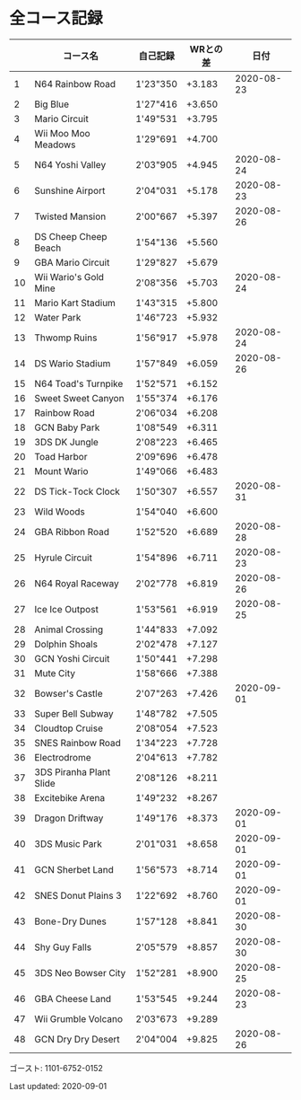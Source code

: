 # 全コース記録

||コース名|自己記録|WRとの差|日付
|--|--|--|--|--|
|1|N64 Rainbow Road|1'23"350|+3.183|2020-08-23|
|2|Big Blue|1'27"416|+3.650||
|3|Mario Circuit|1'49"531|+3.795||
|4|Wii Moo Moo Meadows|1'29"691|+4.700||
|5|N64 Yoshi Valley|2'03"905|+4.945|2020-08-24|
|6|Sunshine Airport|2'04"031|+5.178|2020-08-23|
|7|Twisted Mansion|2'00"667|+5.397|2020-08-26|
|8|DS Cheep Cheep Beach|1'54"136|+5.560||
|9|GBA Mario Circuit|1'29"827|+5.679||
|10|Wii Wario's Gold Mine|2'08"356|+5.703|2020-08-24|
|11|Mario Kart Stadium|1'43"315|+5.800||
|12|Water Park|1'46"723|+5.932||
|13|Thwomp Ruins|1'56"917|+5.978|2020-08-24|
|14|DS Wario Stadium|1'57"849|+6.059|2020-08-26|
|15|N64 Toad's Turnpike|1'52"571|+6.152||
|16|Sweet Sweet Canyon|1'55"374|+6.176||
|17|Rainbow Road|2'06"034|+6.208||
|18|GCN Baby Park|1'08"549|+6.311||
|19|3DS DK Jungle|2'08"223|+6.465||
|20|Toad Harbor|2'09"696|+6.478||
|21|Mount Wario|1'49"066|+6.483||
|22|DS Tick-Tock Clock|1'50"307|+6.557|2020-08-31|
|23|Wild Woods|1'54"040|+6.600||
|24|GBA Ribbon Road|1'52"520|+6.689|2020-08-28|
|25|Hyrule Circuit|1'54"896|+6.711|2020-08-23|
|26|N64 Royal Raceway|2'02"778|+6.819|2020-08-26|
|27|Ice Ice Outpost|1'53"561|+6.919|2020-08-25|
|28|Animal Crossing|1'44"833|+7.092||
|29|Dolphin Shoals|2'02"478|+7.127||
|30|GCN Yoshi Circuit|1'50"441|+7.298||
|31|Mute City|1'58"666|+7.388||
|32|Bowser's Castle|2'07"263|+7.426|2020-09-01|
|33|Super Bell Subway|1'48"782|+7.505||
|34|Cloudtop Cruise|2'08"054|+7.523||
|35|SNES Rainbow Road|1'34"223|+7.728||
|36|Electrodrome|2'04"613|+7.782||
|37|3DS Piranha Plant Slide|2'08"126|+8.211||
|38|Excitebike Arena|1'49"232|+8.267||
|39|Dragon Driftway|1'49"176|+8.373|2020-09-01|
|40|3DS Music Park|2'01"031|+8.658|2020-09-01|
|41|GCN Sherbet Land|1'56"573|+8.714|2020-09-01|
|42|SNES Donut Plains 3|1'22"692|+8.760|2020-09-01|
|43|Bone-Dry Dunes|1'57"128|+8.841|2020-08-30|
|44|Shy Guy Falls|2'05"579|+8.857|2020-08-30|
|45|3DS Neo Bowser City|1'52"281|+8.900|2020-08-25|
|46|GBA Cheese Land|1'53"545|+9.244|2020-08-23|
|47|Wii Grumble Volcano|2'03"673|+9.289||
|48|GCN Dry Dry Desert|2'04"004|+9.825|2020-08-26|

ゴースト: 1101-6752-0152

Last updated: 2020-09-01

